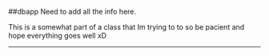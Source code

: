 ##dbapp
Need to add all the info here. 

This is a somewhat part of a class that Im trying to to so be pacient and hope everything goes well xD

**********************************************************************
